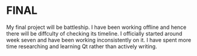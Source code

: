 # FINAL

My final project will be battleship.  I have been working offline and hence there will be diffculty of checking its timeline.  I officially started around week seven and have been working inconsistently on it.  I have spent more time researching and learning Qt rather than actively writing.
